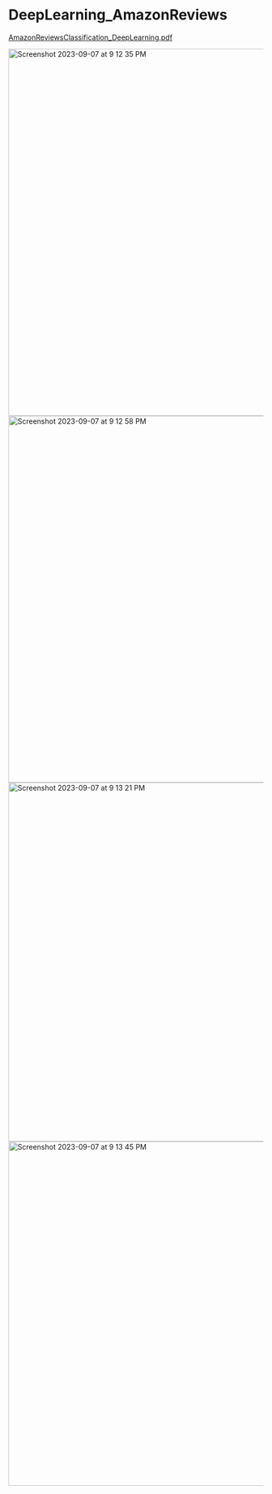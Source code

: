# DeepLearning_AmazonReviews
[AmazonReviewsClassification_DeepLearning.pdf](https://github.com/koushikreddykonda/DeepLearning_AmazonReviews/files/12555424/AmazonReviewsClassification_DeepLearning.pdf)


<img width="725" alt="Screenshot 2023-09-07 at 9 12 35 PM" src="https://github.com/koushikreddykonda/DeepLearning_AmazonReviews/assets/122440945/66cbc5ef-1f63-49f6-9915-7249dcdbf995">
<img width="724" alt="Screenshot 2023-09-07 at 9 12 58 PM" src="https://github.com/koushikreddykonda/DeepLearning_AmazonReviews/assets/122440945/bf289600-7f2f-4e3f-bb4b-5353639a03ab">
<img width="709" alt="Screenshot 2023-09-07 at 9 13 21 PM" src="https://github.com/koushikreddykonda/DeepLearning_AmazonReviews/assets/122440945/8196b677-4542-4346-95ba-e73019406e1d">
<img width="680" alt="Screenshot 2023-09-07 at 9 13 45 PM" src="https://github.com/koushikreddykonda/DeepLearning_AmazonReviews/assets/122440945/3eb9ea7e-57b1-47c7-879c-ab2dc5c2e88d">
